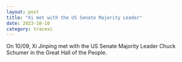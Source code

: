 ```yaml
---
layout: post
title: "Xi met with the US Senate Majority Leader"
date: 2023-10-10
category: tracexi
---
```


On 10/09, Xi Jinping met with the US Senate Majority Leader Chuck Schumer in the Great Hall of the People.

